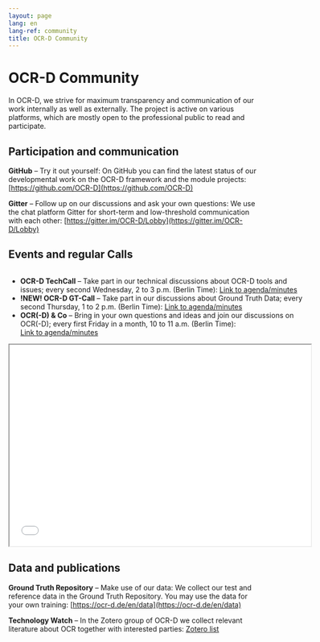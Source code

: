 ```yaml
---
layout: page
lang: en
lang-ref: community
title: OCR-D Community
---
```



# OCR-D Community

In OCR-D, we strive for maximum transparency and communication of our work
internally as well as externally. The project is active on various platforms,
which are mostly open to the professional public to read and participate.

## Participation and communication

**GitHub** – Try it out yourself: On GitHub you can find the latest status of our developmental work on the OCR-D framework and the module projects:  
[https://github.com/OCR-D](https://github.com/OCR-D)

**Gitter** – Follow up on our discussions and ask your own questions: We use the chat platform Gitter for short-term and low-threshold communication with each other:
[https://gitter.im/OCR-D/Lobby](https://gitter.im/OCR-D/Lobby)

## Events and regular Calls

<div class="columns">
	<main class="container content column" aria-label="Content">
		<div class="tile is-ancestor">
			<div class="tile is-parent">
				<article class="tile is-child box has-text-alligned">
					<ul>
					<li>
						<strong>OCR-D TechCall</strong> – Take part in our technical discussions about OCR-D tools and issues; every second Wednesday, 2 to 3 p.m. (Berlin Time):
						<a href="https://pad.gwdg.de/75dyxG6gS-e0Q04_fpm-ng">Link&nbsp;to&nbsp;agenda/minutes</a>
					</li>
					<li>
						<strong>!NEW! OCR-D GT-Call</strong> – Take part in our discussions about Ground Truth Data; every second Thursday, 1 to 2 p.m. (Berlin Time): 
						<a href="https://pad.gwdg.de/3mceR3VcSUOJSFVnazaiig">Link&nbsp;to&nbsp;agenda/minutes</a>
					</li>
					<li>
						<strong>OCR(-D) & Co</strong> – Bring in your own questions and ideas and join our discussions on OCR(-D); every first Friday in a month, 10 to 11 a.m. (Berlin Time):
						<a href="https://pad.gwdg.de/4DOfRl42RIeAQYDaimFx-w">Link&nbsp;to&nbsp;agenda/minutes</a>
					</li>
					</ul>
				</article>
			</div>
			<div class="tile is-parent">
				<article>
					<iframe src="/ocrd-calendar.html" width="600" height="400" ></iframe>
				</article>
			</div>
		</div>
	</main>
</div>

## Data and publications

**Ground Truth Repository** – Make use of our data: We collect our test and reference data in the Ground Truth Repository. You may use the data for your own training: 
[https://ocr-d.de/en/data](https://ocr-d.de/en/data)

**Technology Watch** – In the Zotero group of OCR-D we collect relevant literature about OCR together with interested parties:
[Zotero list](https://www.zotero.org/groups/ocr-d)
